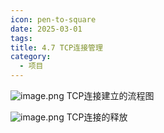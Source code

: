 ```yaml
---
icon: pen-to-square
date: 2025-03-01
tags: 
title: 4.7 TCP连接管理
category:
  - 项目
---
```

![image.png](https://cdn.jsdelivr.net/gh/fakeppa/blog-img/20250301144257.png)
TCP连接建立的流程图

![image.png](https://cdn.jsdelivr.net/gh/fakeppa/blog-img/20250301144341.png)
TCP连接的释放